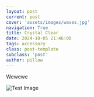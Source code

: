 ```yaml
---
layout: post
current: post
cover: 'assets/images/waves.jpg'
navigation: True
title: Crystal Clear
date: 2024-10-05 21:46:00
tags: accessory
class: post-template
subclass: 'post'
author: pillow
---
```


Wewewe

<p><img src="http://demo.ghost.io/content/images/2014/09/testimg1.jpeg" alt="Test Image" /></p>